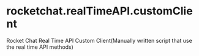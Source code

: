 # rocketchat.realTimeAPI.customClient
Rocket Chat Real Time API Custom Client(Manually written script that use the real time API methods)
